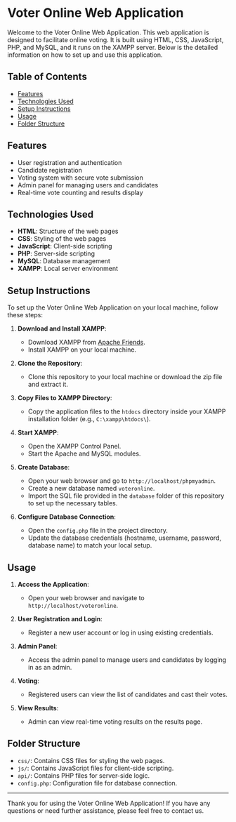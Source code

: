# Voter Online Web Application

Welcome to the Voter Online Web Application. This web application is designed to facilitate online voting. It is built using HTML, CSS, JavaScript, PHP, and MySQL, and it runs on the XAMPP server. Below is the detailed information on how to set up and use this application.

## Table of Contents
- [Features](#features)
- [Technologies Used](#technologies-used)
- [Setup Instructions](#setup-instructions)
- [Usage](#usage)
- [Folder Structure](#folder-structure)

## Features
- User registration and authentication
- Candidate registration
- Voting system with secure vote submission
- Admin panel for managing users and candidates
- Real-time vote counting and results display

## Technologies Used
- **HTML**: Structure of the web pages
- **CSS**: Styling of the web pages
- **JavaScript**: Client-side scripting
- **PHP**: Server-side scripting
- **MySQL**: Database management
- **XAMPP**: Local server environment

## Setup Instructions
To set up the Voter Online Web Application on your local machine, follow these steps:

1. **Download and Install XAMPP**:
   - Download XAMPP from [Apache Friends](https://www.apachefriends.org/index.html).
   - Install XAMPP on your local machine.

2. **Clone the Repository**:
   - Clone this repository to your local machine or download the zip file and extract it.

3. **Copy Files to XAMPP Directory**:
   - Copy the application files to the `htdocs` directory inside your XAMPP installation folder (e.g., `C:\xampp\htdocs\`).

4. **Start XAMPP**:
   - Open the XAMPP Control Panel.
   - Start the Apache and MySQL modules.

5. **Create Database**:
   - Open your web browser and go to `http://localhost/phpmyadmin`.
   - Create a new database named `voteronline`.
   - Import the SQL file provided in the `database` folder of this repository to set up the necessary tables.

6. **Configure Database Connection**:
   - Open the `config.php` file in the project directory.
   - Update the database credentials (hostname, username, password, database name) to match your local setup.

## Usage
1. **Access the Application**:
   - Open your web browser and navigate to `http://localhost/voteronline`.

2. **User Registration and Login**:
   - Register a new user account or log in using existing credentials.

3. **Admin Panel**:
   - Access the admin panel to manage users and candidates by logging in as an admin.

4. **Voting**:
   - Registered users can view the list of candidates and cast their votes.

5. **View Results**:
   - Admin can view real-time voting results on the results page.

## Folder Structure
- `css/`: Contains CSS files for styling the web pages.
- `js/`: Contains JavaScript files for client-side scripting.
- `api/`: Contains PHP files for server-side logic.
- `config.php`: Configuration file for database connection.


---

Thank you for using the Voter Online Web Application! If you have any questions or need further assistance, please feel free to contact us.
